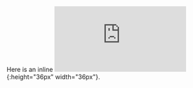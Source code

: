 Here is an inline ![this is a test](https://sale.aliexpress.com/ru/molnia_summer_sale.htm?scm=20140677.56.4){:height="36px" width="36px"}.
